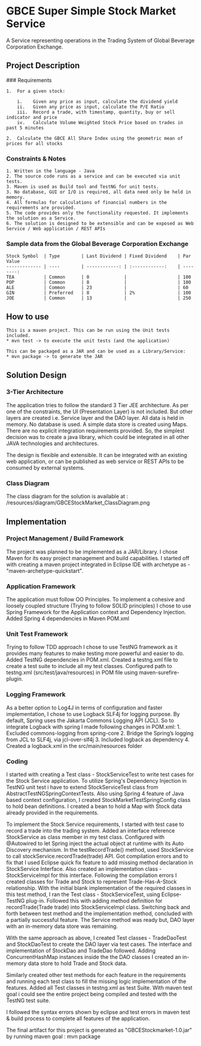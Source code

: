 # GBCE Super Simple Stock Market Service
A Service representing operations in the Trading System of Global Beverage Corporation Exchange.

## Project Description

### Requirements

	1.	For a given stock:
	    
		i.    Given any price as input, calculate the dividend yield
		ii.   Given any price as input, calculate the P/E Ratio
		iii.  Record a trade, with timestamp, quantity, buy or sell indicator and price
		iv.   Calculate Volume Weighted Stock Price based on trades in past 5 minutes
	
	2.	Calculate the GBCE All Share Index using the geometric mean of prices for all stocks

### Constraints & Notes

	1. Written in the language - Java
	2. The source code runs as a service and can be executed via unit tests. 
	3. Maven is used as Build tool and TestNG for unit tests. 
	3. No database, GUI or I/O is required, all data need only be held in memory.
	4. All formulas for calculations of financial numbers in the requirements are provided.
	5. The code provides only the functionality requested. It implements the solution as a Service. 
	6. The solution is designed to be extensible and can be exposed as Web Service / Web application / REST APIs  

### Sample data from the Global Beverage Corporation Exchange

	Stock Symbol  | Type 		| Last Dividend | Fixed Dividend 	| Par Value
	------------- | ---- 		| ------------: | :------------: 	| --------: 
	TEA           | Common    	| 0  			|    				| 100
	POP           | Common    	| 8  			|    				| 100
	ALE           | Common    	| 23 			|    				| 60
	GIN           | Preferred 	| 8  			| 2% 				| 100
	JOE           | Common    	| 13 			|    				| 250


## How to use

	This is a maven project. This can be run using the Unit tests included. 
	* mvn test -> to execute the unit tests (and the application) 
	
	This can be packaged as a JAR and can be used as a Library/Service:
	* mvn package -> to generate the JAR

## Solution Design

### 3-Tier Architecture
	
The application tries to follow the standard 3 Tier JEE architecture. As per one of the constraints, the UI (Presentation Layer) is not included. But other layers are created i.e. Service layer and the DAO layer. All data is held in memory. No database is used. A simple data store is created using Maps. There are no explicit integration requirements provided. So, the simplest decision was to create a java library, which could be integrated in all other JAVA technologies and architectures. 

The design is flexible and extensible. It can be integrated with an existing web application, or can be published as web service or REST APIs to be consumed by external systems.

### Class Diagram

The class diagram for the solution is available at : <project root>/resources/diagram/GBCEStockMarket_ClassDiagram.png

## Implementation 

### Project Management / Build Framework

The project was planned to be implemented as a JAR/Library. I chose Maven for its easy project management and build capabilities. I started off with creating a maven project integrated in Eclipse IDE with archetype as - "maven-archetype-quickstart".

### Application Framework

The application must follow OO Principles. To implement a cohesive and loosely coupled structure (Trying to follow SOLID principles) I chose to use Spring Framework for the Application context and Dependency Injection. Added Spring 4 dependencies in Maven POM.xml 

### Unit Test Framework

Trying to follow TDD approach I chose to use TestNG framework as it provides many features to make testing more powerful and easier to do. Added TestNG dependencies in POM.xml. Created a testng.xml file to create a test suite to include all my test classes. Configured path to testng.xml (src/test/java/resources) in POM file using maven-surefire-plugin.

### Logging Framework

As a better option to Log4J in terms of configuration and faster implementation, I chose to use Logback SLF4j for logging purpose. By default, Spring uses the Jakarta Commons Logging API (JCL). So to integrate Logback with spring I made following changes in POM.xml:
	1. Excluded commons-logging from spring-core 
	2. Bridge the Spring’s logging from JCL to SLF4j, via jcl-over-slf4j
	3. Included logback as dependency
	4. Created a logback.xml in the src/main/resources folder

### Coding

I started with creating a Test class - StockServiceTest to write test cases for the Stock Service application. To utilize Spring's Dependency Injection in TestNG unit test i have to extend StockServiceTest class from AbstractTestNGSpringContextTests. Also using Spring 4 feature of Java based context configuration, I created StockMarketTestSpringConfig class to hold bean definitions. I created a bean to hold a Map with Stock data already provided in the requirements.

To implement the Stock Service requirements, I started with test case to record a trade into the trading system. Added an interface reference StockService as class member in my test class. Configured with @Autowired to let Spring inject the actual object at runtime with its Auto Discovery mechanism. In the testRecordTrade() method, used StockService to call stockService.recordTrade(trade) API. Got compilation errors and to fix that I used Eclipse quick fix feature to add missing method declaration in StockService Interface. Also created an implementation class - StockServiceImpl for this interface. Following the compilation errors I created classes for Trade and Stock to represent Trade-Has-A-Stock relationship. With the initial blank implementation of the required classes in this test method, I ran the Test class - StockServiceTest, using Eclipse-TestNG plug-in. Followed this with adding method definition for recordTrade(Trade trade) into StockServiceImpl class. Switching back and forth between test method and the implementation method, concluded with a partially successful feature. The Service method was ready but, DAO layer with an in-memory data store was remaining.

With the same approach as above, I created Test classes - TradeDaoTest and StockDaoTest to create the DAO layer via test cases. The interface and implementation of StockDao and TradeDao followed. Adding ConcurrentHashMap instances inside the the DAO classes I created an in-memory data store to hold Trade and Stock data.

Similarly created other test methods for each feature in the requirements and running each test class to fill the missing logic implementation of the features. Added all Test classes in testng.xml as test Suite. With maven test goal i could see the entire project being compiled and tested with the TestNG test suite. 

I followed the syntax errors shown by eclipse and test errors in maven test & build process to complete all features of the application.

The final artifact for this project is generated as "GBCEStockmarket-1.0.jar" by running maven goal : mvn package


